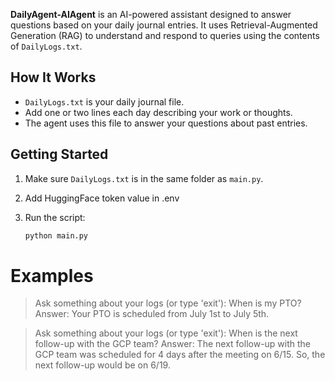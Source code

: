 
**DailyAgent-AIAgent** is an AI-powered assistant designed to answer questions based on your daily journal entries. It uses Retrieval-Augmented Generation (RAG) to understand and respond to queries using the contents of `DailyLogs.txt`.

## How It Works

- `DailyLogs.txt` is your daily journal file.
- Add one or two lines each day describing your work or thoughts.
- The agent uses this file to answer your questions about past entries.

## Getting Started

1. Make sure `DailyLogs.txt` is in the same folder as `main.py`.
2. Add HuggingFace token value in .env
3. Run the script:

   ```bash
   python main.py

# Examples

> Ask something about your logs (or type 'exit'): When is my PTO?
Answer: 
Your PTO is scheduled from July 1st to July 5th.

> Ask something about your logs (or type 'exit'): When is the next follow-up with the GCP team?
Answer:
The next follow-up with the GCP team was scheduled for 4 days after the meeting on 6/15. So, the next follow-up would be on 6/19.


